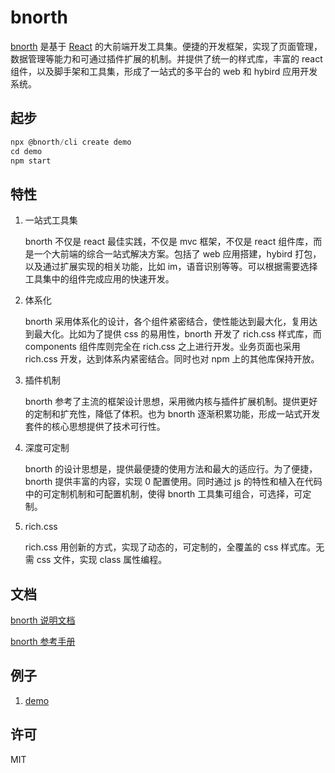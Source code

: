 # bnorth

[bnorth](https://github.com/able99/bnorth) 是基于 [React](https://reactjs.org/) 的大前端开发工具集。便捷的开发框架，实现了页面管理，数据管理等能力和可通过插件扩展的机制。并提供了统一的样式库，丰富的 react 组件，以及脚手架和工具集，形成了一站式的多平台的 web 和 hybird 应用开发系统。

## 起步

```js
npx @bnorth/cli create demo
cd demo
npm start
```

## 特性

1. 一站式工具集

    bnorth 不仅是 react 最佳实践，不仅是 mvc 框架，不仅是 react 组件库，而是一个大前端的综合一站式解决方案。包括了 web 应用搭建，hybird 打包，以及通过扩展实现的相关功能，比如 im，语音识别等等。可以根据需要选择工具集中的组件完成应用的快速开发。

1. 体系化

    bnorth 采用体系化的设计，各个组件紧密结合，使性能达到最大化，复用达到最大化。比如为了提供 css 的易用性，bnorth 开发了 rich.css 样式库，而 components 组件库则完全在 rich.css 之上进行开发。业务页面也采用 rich.css 开发，达到体系内紧密结合。同时也对 npm 上的其他库保持开放。

1. 插件机制

    bnorth 参考了主流的框架设计思想，采用微内核与插件扩展机制。提供更好的定制和扩充性，降低了体积。也为 bnorth 逐渐积累功能，形成一站式开发套件的核心思想提供了技术可行性。

1. 深度可定制

    bnorth 的设计思想是，提供最便捷的使用方法和最大的适应行。为了便捷，bnorth 提供丰富的内容，实现 0 配置使用。同时通过 js 的特性和植入在代码中的可定制机制和可配置机制，使得 bnorth 工具集可组合，可选择，可定制。

1. rich.css

    rich.css 用创新的方式，实现了动态的，可定制的，全覆盖的 css 样式库。无需 css 文件，实现 class 属性编程。

## 文档

[bnorth 说明文档](//able99.github.io/cbnorth/main.html)

[bnorth 参考手册](//able99.github.io/bnorth/)

## 例子

1. [demo](//able99.github.io/bnorth/demo/)

## 许可

MIT
